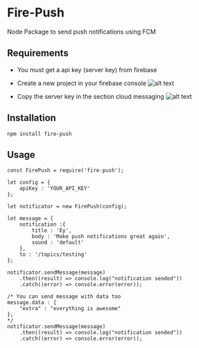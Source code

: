 # Fire-Push

Node Package to send push notifications using FCM

## Requirements

- You must get a api key (server key) from firebase

- Create a new project in your firebase console
![alt text](https://firebasestorage.googleapis.com/v0/b/gdgmonterrey.appspot.com/o/crear%20proyecto.png?alt=media&token=1550472b-2e34-4b25-a332-d795c338110c "Create project")

- Copy the server key in the section cloud messaging
![alt text](https://firebasestorage.googleapis.com/v0/b/gdgmonterrey.appspot.com/o/clave.png?alt=media&token=76c88508-e822-487e-b536-c5373ae6488a "Cloud messaging section")

## Installation
```
npm install fire-push
```

## Usage

```
const FirePush = require('fire-push');

let config = {
	apiKey : 'YOUR_API_KEY'
};

let notificator = new FirePush(config);

let message = {
	notification :{
		title : 'Ey',
		body : 'Make push notifications great again',
		sound : 'default'
	},
	to : '/topics/testing'
};

notificator.sendMessage(message)
	.then((result) => console.log("notification sended"))
	.catch((error) => console.error(error));

/* You can send message with data too
message.data : {
	"extra" : "everything is awesome"
};
*/
notificator.sendMessage(message)
	.then((result) => console.log("notification sended"))
	.catch((error) => console.error(error));
```